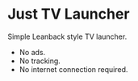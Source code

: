 # Just TV Launcher
Simple Leanback style TV launcher.

* No ads.
* No tracking.
* No internet connection required.
